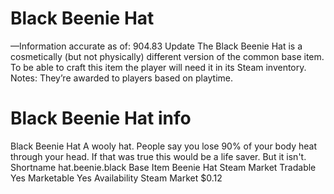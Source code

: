 # Black Beenie Hat

—Information accurate as of: 904.83 Update
The Black Beenie Hat is a cosmetically (but not physically) different version of the common base item. To be able to craft this item the player will need it in its Steam inventory.
Notes:
They’re awarded to players based on playtime.
# Black Beenie Hat info

Black Beenie Hat
A wooly hat. People say you lose 90% of your body heat through your head. If that was true this would be a life saver. But it isn't.
Shortname
hat.beenie.black
Base Item
Beenie Hat
Steam Market
Tradable
Yes
Marketable
Yes
Availability
Steam Market
$0.12
